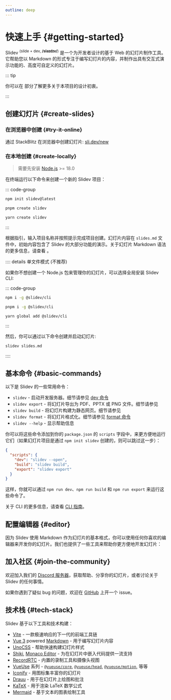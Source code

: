 ```yaml
---
outline: deep
---
```


# 快速上手 {#getting-started}

Slidev <sup>(slide + dev, **/slaɪdɪv/**)</sup> 是一个为开发者设计的基于 Web 的幻灯片制作工具。它帮助您以 Markdown 的形式专注于编写幻灯片的内容，并制作出具有交互式演示功能的、高度可自定义的幻灯片。

::: tip

你可以在 <LinkInline link="guide/why" /> 部分了解更多关于本项目的设计初衷。

:::

<!--
- 📝 [**Markdown-based**](/guide/syntax) - focus on content and use your favorite editor
- 🧑‍💻 [**Developer Friendly**](/guide/syntax#code-blocks) - built-in code highlighting, live coding, etc.
- 🎨 [**Themable**](/resources/theme-gallery) - theme can be shared and used with npm packages
- 🌈 [**Stylish**](/guide/syntax#embedded-styles) - on-demand utilities via [UnoCSS](https://github.com/unocss/unocss).
- 🤹 [**Interactive**](/custom/directory-structure#components) - embedding Vue components seamlessly
- 🎙 [**Presenter Mode**](/guide/ui#presenter-mode) - use another window, or even your phone to control your slides
- 🎨 [**Drawing**](/features/drawing) - draw and annotate on your slides
- 🧮 [**LaTeX**](/guide/syntax#latex) - built-in LaTeX math equations support
- 📰 [**Diagrams**](/guide/syntax#diagrams) - creates diagrams using textual descriptions with [Mermaid.js](https://mermaid.js.org/)
- 🌟 [**Icons**](/guide/syntax#icons) - access to icons from any icon set directly
- 💻 [**Editor**](/guide/index#editor) - integrated editor, or the [VSCode extension](/features/vscode-extension)
- 🎥 [**Recording**](/features/recording) - built-in recording and camera view
- 📤 [**Portable**](/guide/exporting) - export into PDF, PNGs, or PPTX
- ⚡️ [**Fast**](https://vitejs.dev) - instant reloading powered by [Vite](https://vitejs.dev)
- 🛠 [**Hackable**](/custom/) - using Vite plugins, Vue components, or any npm packages
-->

<!-- <FeaturesAnimation /> -->

## 创建幻灯片 {#create-slides}

### 在浏览器中创建 {#try-it-online}

通过 StackBlitz 在浏览器中创建幻灯片: [sli.dev/new](https://sli.dev/new)

### 在本地创建 {#create-locally}

> 需要先安装 [Node.js](https://nodejs.org) >= 18.0

在终端运行以下命令来创建一个新的 Slidev 项目：

::: code-group

```bash [npm]
npm init slidev@latest
```

```bash [pnpm]
pnpm create slidev
```

```bash [yarn]
yarn create slidev
```

:::

根据指引，输入项目名称并按照提示完成项目创建。幻灯片内容在 `slides.md` 文件中，初始内容包含了 Slidev 的大部分功能的演示。关于幻灯片 Markdown 语法的更多信息，请查看 <LinkInline link="guide/syntax" />。

:::: details 单文件模式 (不推荐)

如果你不想创建一个 Node.js 包来管理你的幻灯片，可以选择全局安装 Slidev CLI:

::: code-group

```bash [npm]
npm i -g @slidev/cli
```

```bash [pnpm]
pnpm i -g @slidev/cli
```

```bash [yarn]
yarn global add @slidev/cli
```

:::

然后，你可以通过以下命令创建并启动幻灯片:

```bash
slidev slides.md
```

::::

## 基本命令 {#basic-commands}

以下是 Slidev 的一些常用命令：

- `slidev` - 启动开发服务器。细节请参见 [dev 命令](../builtin/cli#dev)
- `slidev export` - 将幻灯片导出为 PDF、PPTX 或 PNG 文件。细节请参见 <LinkInline link="guide/exporting" />
- `slidev build` - 将幻灯片构建为静态网页。细节请参见 <LinkInline link="guide/hosting" />
- `slidev format` - 将幻灯片格式化。细节请参见 [format 命令](../builtin/cli#format)
- `slidev --help` - 显示帮助信息

你可以将这些命令添加到你的 `package.json` 的 `scripts` 字段中，来更方便地运行它们（如果幻灯片项目是通过 `npm init slidev` 创建的，则可以跳过这一步）：

```json
{
  "scripts": {
    "dev": "slidev --open",
    "build": "slidev build",
    "export": "slidev export"
  }
}
```

这样，你就可以通过 `npm run dev`、`npm run build` 和 `npm run export` 来运行这些命令了。

关于 CLI 的更多信息，请查看 [CLI 指南](../builtin/cli)。

## 配置编辑器 {#editor}

因为 Slidev 使用 Markdown 作为幻灯片的基本格式，你可以使用任何你喜欢的编辑器来开发你的幻灯片。我们也提供了一些工具来帮助你更方便地开发幻灯片：

<LinkCard link="features/vscode-extension" />
<LinkCard link="features/side-editor" />
<LinkCard link="features/prettier-plugin" />

## 加入社区 {#join-the-community}

欢迎加入我们的 [Discord 服务器](https://chat.sli.dev/)，获取帮助、分享你的幻灯片，或者讨论关于 Slidev 的任何事情。

如果你遇到了疑似 bug 的问题，欢迎在 [GitHub](https://github.com/slidevjs/slidev/issues/new/choose) 上开一个 issue。

## 技术栈 {#tech-stack}

Slidev 基于以下工具和技术构建：

- [Vite](https://vitejs.dev) - 一款极速响应的下一代的前端工具链
- [Vue 3](https://v3.vuejs.org/) powered [Markdown](https://daringfireball.net/projects/markdown/syntax) - 用于编写幻灯片内容
- [UnoCSS](https://github.com/unocss/unocss) - 帮助快速构建幻灯片样式
- [Shiki](https://github.com/shikijs/shiki), [Monaco Editor](https://github.com/Microsoft/monaco-editor) - 为在幻灯片中嵌入代码提供一流支持
- [RecordRTC](https://recordrtc.org) - 内置的录制工具和摄像头视图
- [VueUse](https://vueuse.org) 系列 - [`@vueuse/core`](https://github.com/vueuse/vueuse), [`@vueuse/head`](https://github.com/vueuse/head), [`@vueuse/motion`](https://github.com/vueuse/motion), 等等
- [Iconify](https://iconify.design/) - 用图标集丰富你的幻灯片
- [Drauu](https://github.com/antfu/drauu) - 用于在幻灯片上绘图和批注
- [KaTeX](https://katex.org/) - 用于渲染 LaTeX 数学公式
- [Mermaid](https://mermaid-js.github.io/mermaid) - 基于文本的图表绘制工具
